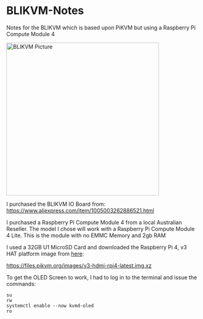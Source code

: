 # BLIKVM-Notes
Notes for the BLIKVM which is based upon PiKVM but using a Raspberry Pi Compute Module 4

<img src="https://user-images.githubusercontent.com/12605257/148127711-fbdd234d-ae97-4118-88fc-e55455b4c62e.jpg" alt="BLIKVM Picture" width="400"/>


I purchased the BLIKVM IO Board from:
https://www.aliexpress.com/item/1005003262886521.html

I purchased a Raspberry Pi Compute Module 4 from a local Australian Reseller.
The model I chose will work with a Raspberry Pi Compute Module 4 Lite. This is the module with no EMMC Memory and 2gb RAM

I used a 32GB U1 MicroSD Card and downloaded the Raspberry Pi 4, v3 HAT platform image from [here](https://pikvm.org/download/):

https://files.pikvm.org/images/v3-hdmi-rpi4-latest.img.xz

To get the OLED Screen to work, I had to log in to the terminal and issue the commands:

```
su
rw
systemctl enable --now kvmd-oled
ro
```

